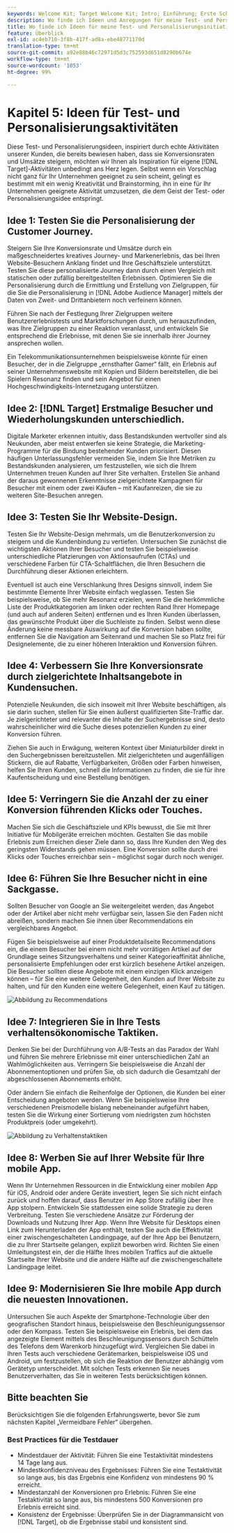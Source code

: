 ```yaml
---
keywords: Welcome Kit; Target Welcome Kit; Intro; Einführung; Erste Schritte
description: Wo finde ich Ideen und Anregungen für meine Test- und Personalisierungsaktivitäten mit Adobe Target?
title: Wo finde ich Ideen für meine Test- und Personalisierungsinitiativen?
feature: Überblick
exl-id: ac4eb710-3f8b-417f-ad8a-ebe48771170d
translation-type: tm+mt
source-git-commit: a92e88b46c72971d5d3c752593d651d8290b674e
workflow-type: tm+mt
source-wordcount: '1053'
ht-degree: 99%

---
```


# Kapitel 5: Ideen für Test- und Personalisierungsaktivitäten

Diese Test- und Personalisierungsideen, inspiriert durch echte Aktivitäten unserer Kunden, die bereits bewiesen haben, dass sie Konversionsraten und Umsätze steigern, möchten wir Ihnen als Inspiration für eigene [!DNL Target]-Aktivitäten unbedingt ans Herz legen. Selbst wenn ein Vorschlag nicht ganz für Ihr Unternehmen geeignet zu sein scheint, gelingt es bestimmt mit ein wenig Kreativität und Brainstorming, ihn in eine für Ihr Unternehmen geeignete Aktivität umzusetzen, die dem Geist der Test- oder Personalisierungsidee entspringt.

## Idee 1: Testen Sie die Personalisierung der Customer Journey.

Steigern Sie Ihre Konversionsrate und Umsätze durch ein maßgeschneidertes kreatives Journey- und Markenerlebnis, das bei Ihren Website-Besuchern Anklang findet und Ihre Geschäftsziele unterstützt. Testen Sie diese personalisierte Journey dann durch einen Vergleich mit statischen oder zufällig bereitgestellten Erlebnissen. Optimieren Sie die Personalisierung durch die Ermittlung und Erstellung von Zielgruppen, für die Sie die Personalisierung in [!DNL Adobe Audience Manager] mittels der Daten von Zweit- und Drittanbietern noch verfeinern können.

Führen Sie nach der Festlegung Ihrer Zielgruppen weitere Benutzererlebnistests und Marktforschungen durch, um herauszufinden, was Ihre Zielgruppen zu einer Reaktion veranlasst, und entwickeln Sie entsprechend die Erlebnisse, mit denen Sie sie innerhalb ihrer Journey ansprechen wollen.

Ein Telekommunikationsunternehmen beispielsweise könnte für einen Besucher, der in die Zielgruppe „ernsthafter Gamer“ fällt, ein Erlebnis auf seiner Unternehmenswebsite mit Kopien und Bildern bereitstellen, die bei Spielern Resonanz finden und sein Angebot für einen Hochgeschwindigkeits-Internetzugang unterstützen.

## Idee 2: [!DNL Target] Erstmalige Besucher und Wiederholungskunden unterschiedlich.

Digitale Marketer erkennen intuitiv, dass Bestandskunden wertvoller sind als Neukunden, aber meist entwerfen sie keine Strategie, die Marketing-Programme für die Bindung bestehender Kunden priorisiert. Diesen häufigen Unterlassungsfehler vermeiden Sie, indem Sie Ihre Metriken zu Bestandskunden analysieren, um festzustellen, wie sich die Ihrem Unternehmen treuen Kunden auf Ihrer Site verhalten. Erstellen Sie anhand der daraus gewonnenen Erkenntnisse zielgerichtete Kampagnen für Besucher mit einem oder zwei Käufen – mit Kaufanreizen, die sie zu weiteren Site-Besuchen anregen.

## Idee 3: Testen Sie Ihr Website-Design.

Testen Sie Ihr Website-Design mehrmals, um die Benutzerkonversion zu steigern und die Kundenbindung zu vertiefen. Untersuchen Sie zunächst die wichtigsten Aktionen Ihrer Besucher und testen Sie beispielsweise unterschiedliche Platzierungen von Aktionsaufrufen (CTAs) und verschiedene Farben für CTA-Schaltflächen, die Ihren Besuchern die Durchführung dieser Aktionen erleichtern.

Eventuell ist auch eine Verschlankung Ihres Designs sinnvoll, indem Sie bestimmte Elemente Ihrer Website einfach weglassen. Testen Sie beispielsweise, ob Sie mehr Resonanz erzielen, wenn Sie die herkömmliche Liste der Produktkategorien am linken oder rechten Rand Ihrer Homepage (und auch auf anderen Seiten) entfernen und es Ihren Kunden überlassen, das gewünschte Produkt über die Suchleiste zu finden. Selbst wenn diese Änderung keine messbare Auswirkung auf die Konversion haben sollte, entfernen Sie die Navigation am Seitenrand und machen Sie so Platz frei für Designelemente, die zu einer höheren Interaktion und Konversion führen.

## Idee 4: Verbessern Sie Ihre Konversionsrate durch zielgerichtete Inhaltsangebote in Kundensuchen.

Potenzielle Neukunden, die sich insoweit mit Ihrer Website beschäftigen, als sie darin suchen, stellen für Sie einen äußerst qualifizierten Site-Traffic dar. Je zielgerichteter und relevanter die Inhalte der Suchergebnisse sind, desto wahrscheinlicher wird die Suche dieses potenziellen Kunden zu einer Konversion führen.

Ziehen Sie auch in Erwägung, weiteren Kontext über Miniaturbilder direkt in den Suchergebnissen bereitzustellen. Mit zielgerichteten und augenfälligen Stickern, die auf Rabatte, Verfügbarkeiten, Größen oder Farben hinweisen, helfen Sie Ihren Kunden, schnell die Informationen zu finden, die sie für ihre Kaufentscheidung und eine Bestellung benötigen.

## Idee 5: Verringern Sie die Anzahl der zu einer Konversion führenden Klicks oder Touches.

Machen Sie sich die Geschäftsziele und KPIs bewusst, die Sie mit Ihrer Initiative für Mobilgeräte erreichen möchten. Gestalten Sie das mobile Erlebnis zum Erreichen dieser Ziele dann so, dass Ihre Kunden den Weg des geringsten Widerstands gehen müssen. Eine Konversion sollte durch drei Klicks oder Touches erreichbar sein – möglichst sogar durch noch weniger.

## Idee 6: Führen Sie Ihre Besucher nicht in eine Sackgasse.

Sollten Besucher von Google an Sie weitergeleitet werden, das Angebot oder der Artikel aber nicht mehr verfügbar sein, lassen Sie den Faden nicht abreißen, sondern machen Sie ihnen über Recommendations ein vergleichbares Angebot.

Fügen Sie beispielsweise auf einer Produktdetailseite Recommendations ein, die einem Besucher bei einem nicht mehr vorrätigen Artikel auf der Grundlage seines Sitzungsverhaltens und seiner Kategorieaffinität ähnliche, personalisierte Empfehlungen oder erst kürzlich besehene Artikel anzeigen. Die Besucher sollten diese Angebote mit einem einzigen Klick anzeigen können – für Sie eine weitere Gelegenheit, den Kunden auf Ihrer Website zu halten, und für den Kunden eine weitere Gelegenheit, einen Kauf zu tätigen.

![Abbildung zu Recommendations](/help/c-intro/assets/recs-illustration.png)

## Idee 7: Integrieren Sie in Ihre Tests verhaltensökonomische Taktiken.

Denken Sie bei der Durchführung von A/B-Tests an das Paradox der Wahl und führen Sie mehrere Erlebnisse mit einer unterschiedlichen Zahl an Wahlmöglichkeiten aus. Verringern Sie beispielsweise die Anzahl der Abonnementoptionen und prüfen Sie, ob sich dadurch die Gesamtzahl der abgeschlossenen Abonnements erhöht.

Oder ändern Sie einfach die Reihenfolge der Optionen, die Kunden bei einer Entscheidung angeboten werden. Wenn Sie beispielsweise Ihre verschiedenen Preismodelle bislang nebeneinander aufgeführt haben, testen Sie die Wirkung einer Sortierung vom niedrigsten zum höchsten Produktpreis (oder umgekehrt).

![Abbildung zu Verhaltenstaktiken](/help/c-intro/assets/behavioral.png)

## Idee 8: Werben Sie auf Ihrer Website für Ihre mobile App.

Wenn Ihr Unternehmen Ressourcen in die Entwicklung einer mobilen App für iOS, Android oder andere Geräte investiert, legen Sie sich nicht einfach zurück und hoffen darauf, dass Benutzer im App Store zufällig über Ihre App stolpern. Entwickeln Sie stattdessen eine solide Strategie zu deren Verbreitung. Testen Sie verschiedene Ansätze zur Förderung der Downloads und Nutzung Ihrer App. Wenn Ihre Website für Desktops einen Link zum Herunterladen der App enthält, testen Sie auch die Effektivität einer zwischengeschalteten Landingpage, auf der Ihre App bei Benutzern, die zu Ihrer Startseite gelangen, explizit beworben wird. Richten Sie einen Umleitungstest ein, der die Hälfte Ihres mobilen Traffics auf die aktuelle Startseite Ihrer Website und die andere Hälfte auf die zwischengeschaltete Landingpage leitet.

## Idee 9: Modernisieren Sie Ihre mobile App durch die neuesten Innovationen.

Untersuchen Sie auch Aspekte der Smartphone-Technologie über den geografischen Standort hinaus, beispielsweise den Beschleunigungssensor oder den Kompass. Testen Sie beispielsweise ein Erlebnis, bei dem das angezeigte Element mittels des Beschleunigungssensors durch Schütteln des Telefons dem Warenkorb hinzugefügt wird. Vergleichen Sie dabei in Ihren Tests auch verschiedene Gerätemarken, beispielsweise iOS und Android, um festzustellen, ob sich die Reaktion der Benutzer abhängig vom Gerätetyp unterscheidet. Mit solchen Tests erkennen Sie neues Benutzerverhalten, das Sie in weiteren Tests berücksichtigen können.

## Bitte beachten Sie

Berücksichtigen Sie die folgenden Erfahrungswerte, bevor Sie zum nächsten Kapitel „Vermeidbare Fehler“ übergehen.

### Best Practices für die Testdauer

* Mindestdauer der Aktivität: Führen Sie eine Testaktivität mindestens 14 Tage lang aus.
* Mindestkonfidenzniveau des Ergebnisses: Führen Sie eine Testaktivität so lange aus, bis das Ergebnis eine Konfidenz von mindestens 90 % erreicht.
* Mindestanzahl der Konversionen pro Erlebnis: Führen Sie eine Testaktivität so lange aus, bis mindestens 500 Konversionen pro Erlebnis erreicht sind.
* Konsistenz der Ergebnisse: Überprüfen Sie in der Diagrammansicht von [!DNL Target], ob die Ergebnisse stabil und konsistent sind.
